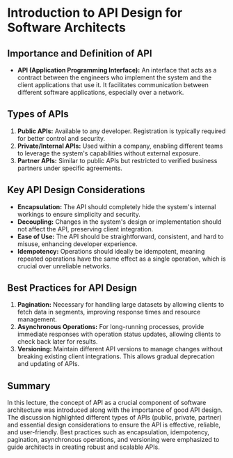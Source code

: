 # Introduction to API Design for Software Architects

## Importance and Definition of API

- **API (Application Programming Interface):** An interface that acts as a contract between the engineers who implement the system and the client applications that use it. It facilitates communication between different software applications, especially over a network.

## Types of APIs

1. **Public APIs:** Available to any developer. Registration is typically required for better control and security.
2. **Private/Internal APIs:** Used within a company, enabling different teams to leverage the system's capabilities without external exposure.
3. **Partner APIs:** Similar to public APIs but restricted to verified business partners under specific agreements.

## Key API Design Considerations

- **Encapsulation:** The API should completely hide the system's internal workings to ensure simplicity and security.
- **Decoupling:** Changes in the system's design or implementation should not affect the API, preserving client integration.
- **Ease of Use:** The API should be straightforward, consistent, and hard to misuse, enhancing developer experience.
- **Idempotency:** Operations should ideally be idempotent, meaning repeated operations have the same effect as a single operation, which is crucial over unreliable networks.

## Best Practices for API Design

1. **Pagination:** Necessary for handling large datasets by allowing clients to fetch data in segments, improving response times and resource management.
2. **Asynchronous Operations:** For long-running processes, provide immediate responses with operation status updates, allowing clients to check back later for results.
3. **Versioning:** Maintain different API versions to manage changes without breaking existing client integrations. This allows gradual deprecation and updating of APIs.

## Summary

In this lecture, the concept of API as a crucial component of software architecture was introduced along with the importance of good API design. The discussion highlighted different types of APIs (public, private, partner) and essential design considerations to ensure the API is effective, reliable, and user-friendly. Best practices such as encapsulation, idempotency, pagination, asynchronous operations, and versioning were emphasized to guide architects in creating robust and scalable APIs.
